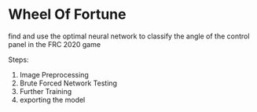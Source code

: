# Wheel Of Fortune

find and use the optimal neural network to classify the angle of the control panel in the FRC 2020 game

Steps:

1. Image Preprocessing
2. Brute Forced Network Testing
3. Further Training
4. exporting the model
